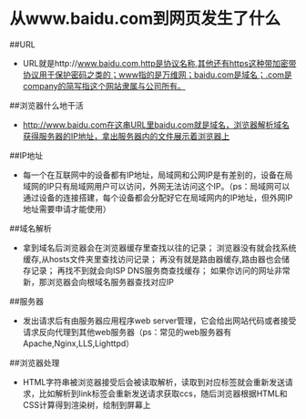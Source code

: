 # 从www.baidu.com到网页发生了什么

##URL

- URL就是http://www.baidu.com,http是协议名称,其他还有https这种带加密带协议用于保护密码之类的；www指的是万维网；baidu.com是域名；.com是company的简写指这个网站隶属与公司所有。

##浏览器什么地干活

- http://www.baidu.com在这串URL里baidu.com就是域名，浏览器解析域名获得服务器的IP地址，拿出服务器内的文件展示着浏览器上

##IP地址

- 每一个在互联网中的设备都有IP地址，局域网和公网IP是有差别的，设备在局域网的IP只有局域网用户可以访问，外网无法访问这个IP。（ps：局域网可以通过设备的连接搭建，每个设备都会分配好它在局域网内的IP地址，但外网IP地址需要申请才能使用）

##域名解析

- 拿到域名后浏览器会在浏览器缓存里查找以往的记录； 浏览器没有就会找系统缓存,从hosts文件夹里查找访问记录； 再没有就是路由器缓存,路由器也会储存记录； 再找不到就会向ISP DNS服务商查找缓存； 如果你访问的网址非常新，那浏览器会向根域名服务器查找对应IP

##服务器

- 发出请求后有由服务器应用程序web server管理，它会给出网站代码或者接受请求反向代理到其他web服务器（ps：常见的web服务器有Apache,Nginx,LLS,Lighttpd）

##浏览器处理

- HTML字符串被浏览器接受后会被读取解析，读取到对应标签就会重新发送请求，比如解析到link标签会重新发送请求获取ccs，随后浏览器根据HTML和CSS计算得到渲染树，绘制到屏幕上
